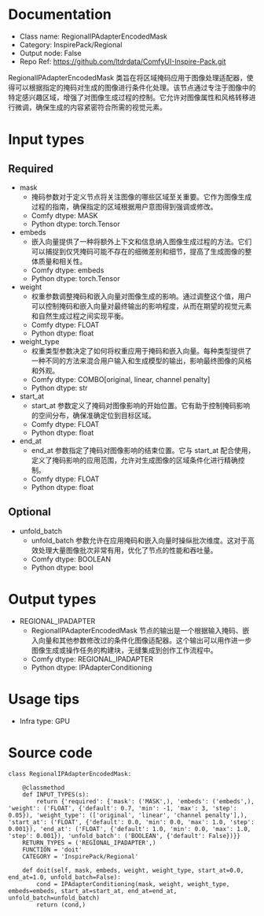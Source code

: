 # Documentation
- Class name: RegionalIPAdapterEncodedMask
- Category: InspirePack/Regional
- Output node: False
- Repo Ref: https://github.com/ltdrdata/ComfyUI-Inspire-Pack.git

RegionalIPAdapterEncodedMask 类旨在将区域掩码应用于图像处理适配器，使得可以根据指定的掩码对生成的图像进行条件化处理。该节点通过专注于图像中的特定感兴趣区域，增强了对图像生成过程的控制。它允许对图像属性和风格转移进行微调，确保生成的内容紧密符合所需的视觉元素。

# Input types
## Required
- mask
    - 掩码参数对于定义节点将关注图像的哪些区域至关重要。它作为图像生成过程的指南，确保指定的区域根据用户意图得到强调或修改。
    - Comfy dtype: MASK
    - Python dtype: torch.Tensor
- embeds
    - 嵌入向量提供了一种将额外上下文和信息纳入图像生成过程的方法。它们可以捕捉到仅凭掩码可能不存在的细微差别和细节，提高了生成图像的整体质量和相关性。
    - Comfy dtype: embeds
    - Python dtype: torch.Tensor
- weight
    - 权重参数调整掩码和嵌入向量对图像生成的影响。通过调整这个值，用户可以控制掩码和嵌入向量对最终输出的影响程度，从而在期望的视觉元素和自然生成过程之间实现平衡。
    - Comfy dtype: FLOAT
    - Python dtype: float
- weight_type
    - 权重类型参数决定了如何将权重应用于掩码和嵌入向量。每种类型提供了一种不同的方法来混合用户输入和生成模型的输出，影响最终图像的风格和外观。
    - Comfy dtype: COMBO[original, linear, channel penalty]
    - Python dtype: str
- start_at
    - start_at 参数定义了掩码对图像影响的开始位置。它有助于控制掩码影响的空间分布，确保准确定位到目标区域。
    - Comfy dtype: FLOAT
    - Python dtype: float
- end_at
    - end_at 参数指定了掩码对图像影响的结束位置。它与 start_at 配合使用，定义了掩码影响的应用范围，允许对生成图像的区域条件化进行精确控制。
    - Comfy dtype: FLOAT
    - Python dtype: float
## Optional
- unfold_batch
    - unfold_batch 参数允许在应用掩码和嵌入向量时操纵批次维度。这对于高效处理大量图像批次非常有用，优化了节点的性能和吞吐量。
    - Comfy dtype: BOOLEAN
    - Python dtype: bool

# Output types
- REGIONAL_IPADAPTER
    - RegionalIPAdapterEncodedMask 节点的输出是一个根据输入掩码、嵌入向量和其他参数修改过的条件化图像适配器。这个输出可以用作进一步图像生成或操作任务的构建块，无缝集成到创作工作流程中。
    - Comfy dtype: REGIONAL_IPADAPTER
    - Python dtype: IPAdapterConditioning

# Usage tips
- Infra type: GPU

# Source code
```
class RegionalIPAdapterEncodedMask:

    @classmethod
    def INPUT_TYPES(s):
        return {'required': {'mask': ('MASK',), 'embeds': ('embeds',), 'weight': ('FLOAT', {'default': 0.7, 'min': -1, 'max': 3, 'step': 0.05}), 'weight_type': (['original', 'linear', 'channel penalty'],), 'start_at': ('FLOAT', {'default': 0.0, 'min': 0.0, 'max': 1.0, 'step': 0.001}), 'end_at': ('FLOAT', {'default': 1.0, 'min': 0.0, 'max': 1.0, 'step': 0.001}), 'unfold_batch': ('BOOLEAN', {'default': False})}}
    RETURN_TYPES = ('REGIONAL_IPADAPTER',)
    FUNCTION = 'doit'
    CATEGORY = 'InspirePack/Regional'

    def doit(self, mask, embeds, weight, weight_type, start_at=0.0, end_at=1.0, unfold_batch=False):
        cond = IPAdapterConditioning(mask, weight, weight_type, embeds=embeds, start_at=start_at, end_at=end_at, unfold_batch=unfold_batch)
        return (cond,)
```